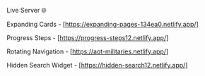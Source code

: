 Live Server 🌐

Expanding Cards - [https://expanding-pages-134ea0.netlify.app/]

Progress Steps - [https://progress-steps12.netlify.app/]

Rotating Navigation - [https://aot-militaries.netlify.app/]

Hidden Search Widget - [https://hidden-search12.netlify.app/]
